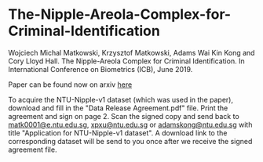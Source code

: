 # The-Nipple-Areola-Complex-for-Criminal-Identification
Wojciech Michal Matkowski, Krzysztof Matkowski, Adams Wai Kin Kong and Cory Lloyd Hall. The Nipple-Areola Complex for Criminal Identification. In International Conference on Biometrics (ICB), June 2019.

Paper can be found now on arxiv [here](https://arxiv.org/ftp/arxiv/papers/1905/1905.11651.pdf)

To acquire the NTU-Nipple-v1 dataset (which was used in the paper), download and fill in the "Data Release Agreement.pdf" file. Print the agreement and sign on page 2. Scan the signed copy and send back to matk0001@e.ntu.edu.sg, xpxu@ntu.edu.sg or adamskong@ntu.edu.sg with title "Application for NTU-Nipple-v1 dataset". A download link to the corresponding dataset will be send to you once after we receive the signed agreement file.
